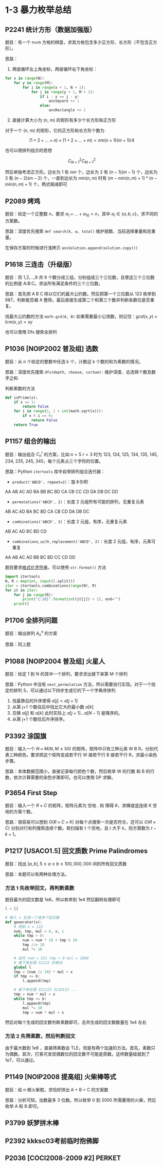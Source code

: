 # 1-3 暴力枚举总结

## P2241	统计方形（数据加强版）

题目：有一个 n×m 方格的棋盘，求其方格包含多少正方形、长方形（不包含正方形）。

思路：

1. 两层循环左上角坐标，两层循环右下角坐标：
```python
for x in range(N):
    for y in range(M):
        for i in range(x + 1, N + 1):
            for j in range(y + 1, M + 1):
                if i - x == j - y:
                    ansSquare += 1
                else:
                    ansRectangle += 1
```

2. 直接计算大小为 (n, m) 的矩形有多少个长方形和正方形

对于一个 (n, m) 的矩形，它的正方形和长方形个数为

$$
(1+2+...+n)\times(1+2+...+m)=nm(n+1)(m+1)/4
$$

也可以用排列组合的思想

$$
C^2_{N+1}C^2_{M+1}
$$

然后单独考虑正方形。边长为 1 有 $nm$ 个，边长为 2 有 $(n-1)(m-1)$ 个，边长为 3 有 $(n-2)(m-2)$ 个，一直到边长为 $min(n,m)$ 时有 $(m-min(n,m)+1)*(n-min(n,m)+1)$ 个，两式相减即可

## P2089	烤鸡

题目：给定一个正整数 n，要求 $a_1 + ... + a_{10} = n$，其中 $a_i \in  \lbrace a,b,c \rbrace$，求不同的方案数。

思路：深度优先搜索 `def search(k, w, total)` 维护层数、当前选择重量和总重量。

在保存方案的时候进行浅拷贝 `ansSolution.append(solution.copy())`

## P1618	三连击（升级版）

题目：将 1,2,…,9 共 9 个数分成三组，分别组成三个三位数，且使这三个三位数的比例是 A:B:C。求出所有满足条件的三个三位数。

思路：首先把 A B C 除以它们的最大公约数。然后把第一个三位数从 123 枚举到 987，判断能否被 A 整除。最后直接生成第二个和第三个数并判断各数位是否重复。

找最大公约数的方法 `math.gcd(A, B)` 如果需要最小公倍数，则记住：$gcd(x,y)\times lcm(x,y) = xy$

也可以使用 Dfs 搜索全排列

## P1036	\[NOIP2002 普及组\] 选数

题目：从 n 个给定的整数中任选 k 个，计数这 k 个数的和为素数的情况。

思路：深度优先搜索 `dfs(depth, choose, curSum):` 维护深度、总选择个数及数字之和

判断素数的方法

```python
def isPrime(x):
    if x <= 1:
        return False
    for i in range(2, 1 + int(math.sqrt(x))):
        if x % i == 0:
            return False
    return True
```

## P1157	组合的输出

题目：输出组合 $C_n^r$ 的方案，比如 $n=5$ $r=3$ 时为 123, 124, 125, 134, 135, 145, 234, 235, 245, 345，每个元素占三个字符的位置。

思路：Python `itertools` 库中自带排列组合迭代器：

- `product('ABCD', repeat=2)`：笛卡尔积

AA AB AC AD BA BB BC BD CA CB CC CD DA DB DC DD

- `permutations('ABCD', 2)`：长度 2 元组所有可能的排列，无重复元素

AB AC AD BA BC BD CA CB CD DA DB DC

- `combinations('ABCD', 2)`：长度 2 元组，有序，无重复元素

AB AC AD BC BD CD

- `combinations_with_replacement('ABCD', 2)`：长度 2 元组，有序，元素可重复

AA AB AC AD BB BC BD CC CD DD

题目要求[格式化字符串](https://docs.python.org/zh-cn/3/library/string.html#formatstrings)，可以使用 `str.format()` 方法

```python
import itertools
N, R = map(int, input().split())
iter = itertools.combinations(range(N), R)
for it in iter:
    for j in range(R):
        print("{:3d}".format(int(it[j]) + 1), end="")
    print()
```

## P1706	全排列问题

题目：输出排列 $A_n^n$ 的方案

思路：同上题

## P1088	\[NOIP2004 普及组\] 火星人

题目：给定 1 到 N 的其中一个排列，要求求出接下来第 M 个排列

思路：Python 中没有 `next_permulation` 方法，所以需要自行实现。对于一个给定的排列 S，可以通过以下四步生成它的下一个字典序排列

1. 找最靠后的升序使得 $a[j]<a[j+1]$
2. 从第 j+1 个数往后中找比它大的最小数 $a[k]$
3. 交换 $a[j]$ 和 $a[k]$ 此时实际上 $a[j+1]...a[N-1]$ 是降序的。
4. 从第 j+1 个数往后升序排序。

## P3392	涂国旗

题目：输入一个 $N\times M (N,M\leq 50)$ 的矩阵，矩阵中只有三种元素 W B R，分别代表三种颜色。要求把这个矩阵变成若干行 W 接若干行 B 接若干行 R，求最小染色步骤。

思路：本体数据范围小，直接记录每行颜色个数，然后枚举 W 的行数 和 B 的行数，依次计算需要的染色步骤即可。也可以使用 DP 求解。

## P3654	First Step

题目：输入一个 $R\times C$ 的矩阵，矩阵元素为 空地 . 和 障碍 #，求横或竖连续 K 空地的方案个数。

思路：很容易可以想到 $O(R\times C\times K)$ 对每个点搜索一次是否符合，还可以 $O(R\times C)$ 分别对行和列搜索连续个数。若扫描有 t 个空地，且 t 大于 k，则方案数为 $t - k + 1$。

## P1217	\[USACO1.5\] 回文质数 Prime Palindromes

题目：找出 $[a,b], 5\leq a\leq b\leq 100,000,000$ 间的所有回文质数

思路：本题可以有两种处理方法。

### 方法 1 先枚举回文，再判断素数

题目最大的回文数是 1e8，所以枚举到 1e4 然后翻转处理即可

```python
l = []

# 输入 x 生成一个或多个回文数
def generator(x):
    # 例如 x = 123
    num, tmp, mul = 0, x, 1
    while tmp > 0:
        num = num * 10 + tmp % 10
        tmp //= 10
        mul *= 10

    # 此时 num = 321 tmp = 0 mul = 1000
    # 接下来处理 32123 的情况
    global l
    tmp = (num // 10) * mul + x
    if tmp <= b:
        l.append(tmp)

    # 接下来处理 321123 3210123 ...
    tmp = num * mul + x
    while tmp <= b:
        l.append(tmp)
        mul *= 10
        tmp = num * mul + x
```
然后对每个生成的回文数判断素数即可，总共生成的回文数数量在 1e4 左右

### 方法 2 先筛素数，然后判断回文

由于最大数到 1e8 ，直接筛素数会 TLE，但是有两个加速的方法。首先，素数只为偶数。其次，打表可发现偶数位的回文数不可能是质数。这样数量级就到了 1e7，可以通过。

## P1149	\[NOIP2008 提高组\] 火柴棒等式

题目：给 n 根火柴棍，求恰好拼出 A + B = C 的方案数

思路：分析可知，加数最多 3 位数。所以枚举 0 到 2000 所需要用的火柴，然后枚举 A 和 B 即可。

## P3799	妖梦拼木棒



## P2392	kkksc03考前临时抱佛脚

## P2036	\[COCI2008-2009 #2\] PERKET